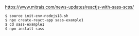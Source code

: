 https://www.mitrais.com/news-updates/reactjs-with-sass-scss/

```
$ source init-env-nodejs18.sh
$ npx create-react-app sass-example1
$ cd sass-example1
$ npm install sass
```
